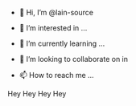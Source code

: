 - 👋 Hi, I’m @lain-source




- 👀 I’m interested in ...
- 🌱 I’m currently learning ...
- 💞️ I’m looking to collaborate on in 
- 📫 How to reach me ...

<Heading>
Hey
</Heading>


<Heading colour=blue>
Hey
</Heading>


<Heading>
Hey
</Heading>

<Heading>
Hey
</Heading>



<!---
lain-source/lain-source is a ✨ special ✨ repository because its `README.md` (this file) appears on your GitHub profile.
You can click the Preview link to take a look at your changes.
--->
